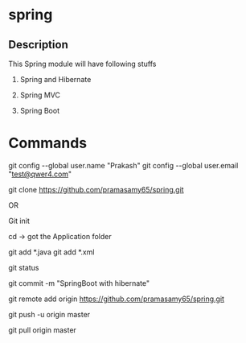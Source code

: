 # spring

## Description
This Spring module will have following stuffs

1) Spring and Hibernate

2) Spring MVC 

3) Spring Boot

# Commands

git config --global user.name "Prakash"
git config --global user.email "test@qwer4.com"

git clone https://github.com/pramasamy65/spring.git

OR

Git init

cd -> got the Application folder

git add *.java
git add *.xml

git status

git commit -m "SpringBoot with hibernate"

git remote add origin https://github.com/pramasamy65/spring.git

git push -u origin master

git pull origin master

